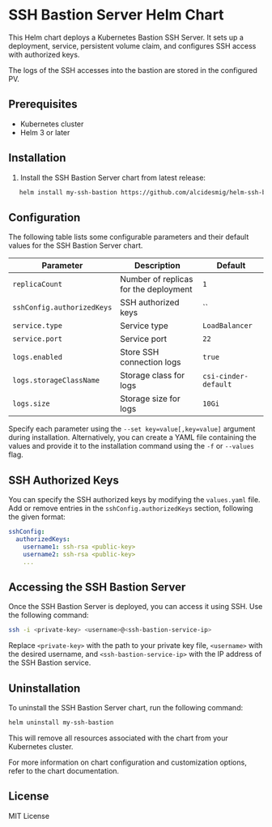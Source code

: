 # SSH Bastion Server Helm Chart

This Helm chart deploys a Kubernetes Bastion SSH Server. It sets up a deployment, service, persistent volume claim, and configures SSH access with authorized keys.

The logs of the SSH accesses into the bastion are stored in the configured PV.

## Prerequisites

- Kubernetes cluster
- Helm 3 or later

## Installation

1. Install the SSH Bastion Server chart from latest release:

```bash
   helm install my-ssh-bastion https://github.com/alcidesmig/helm-ssh-bastion/releases/download/0.1.0/ssh-bastion-0.1.0.tgz
```

## Configuration

The following table lists some configurable parameters and their default values for the SSH Bastion Server chart.

| Parameter                 | Description                          | Default        |
|---------------------------|--------------------------------------|----------------|
| `replicaCount`            | Number of replicas for the deployment | `1`            |
| `sshConfig.authorizedKeys`| SSH authorized keys                   | `` |
| `service.type`            | Service type                          | `LoadBalancer`    |
| `service.port`            | Service port                          | `22`           |
| `logs.enabled`   | Store SSH connection logs                | `true`      |
| `logs.storageClassName`   | Storage class for logs                | `csi-cinder-default`      |
| `logs.size`   | Storage size for logs                | `10Gi`      |

Specify each parameter using the `--set key=value[,key=value]` argument during installation. Alternatively, you can create a YAML file containing the values and provide it to the installation command using the `-f` or `--values` flag.

## SSH Authorized Keys

You can specify the SSH authorized keys by modifying the `values.yaml` file. Add or remove entries in the `sshConfig.authorizedKeys` section, following the given format:

```yaml
sshConfig:
  authorizedKeys:
    username1: ssh-rsa <public-key>
    username2: ssh-rsa <public-key>
    ...
```

## Accessing the SSH Bastion Server

Once the SSH Bastion Server is deployed, you can access it using SSH. Use the following command:

```bash
ssh -i <private-key> <username>@<ssh-bastion-service-ip>
```

Replace `<private-key>` with the path to your private key file, `<username>` with the desired username, and `<ssh-bastion-service-ip>` with the IP address of the SSH Bastion service.

## Uninstallation

To uninstall the SSH Bastion Server chart, run the following command:

```bash
helm uninstall my-ssh-bastion
```

This will remove all resources associated with the chart from your Kubernetes cluster.

For more information on chart configuration and customization options, refer to the chart documentation.

## License

MIT License

